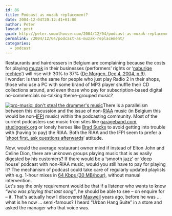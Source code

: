 ```yaml
---
id: 86
title: Podcast as muzak replacement?
date: 2004-12-04T20:12:41+01:00
author: Peter
layout: post
guid: http://peter.smoothouse.com/2004/12/04/podcast-as-muzak-replacement/
permalink: /2004/12/04/podcast-as-muzak-replacement/
categories:
  - podcast
---
```

Restaurants and hairdressers in Belgium are complaining because the costs for playing [muzak](http://en.wikipedia.org/wiki/Muzak) in their businesses (performers' rights or &#8216;[naburige rechten](http://mineco.fgov.be/intellectual_property/patents/author_law_nl.htm)&#8216;) will rise with 30% to 37% ([De Morgen, Dec 4, 2004, p.9](http://mor.presscollection.com/20041204/public/pages/Krant009/articles/MOR-20041204-Krant009001.html)).  
I wonder: is that the same for people who just play Radio 2 in their shops, those who use a PC with some brand of MP3 player shuffle their CD collections around, and even those who pay for subscription-based digital no-commercials no-talking theme-grouped music?

[<img alt="pro-music: don't steal the drummer's music" src="http://us1.pixagogo.com/S5!pg7swZZxdEL6BfiT1x9o7WJQ3DuPd20B!0DSt7mRe2L2Tk3yOm0QbiBEW0LuXE2VkxRZVkipei!IJlSodYqGpoBxh23IuKa5i3NEn4Vqw0_/drummer_ifpi.jpg" border="0" />](http://www.pro-music.org/drummer/)There is a parallelism between this discussion and the issue of non-[RIAA](http://www.riaa.com) music (in Belgium this would be non-[IFPI](http://www.ifpi.be) music) within the podcasting community. Most of the current podcasters use music from sites like [garageband.com](http://www.garageband.com/), [studiogeek.org](http://www.studiogeek.org/) or lonely heroes like [Brad Sucks](http://www.bradsucks.net/) to avoid getting into trouble with (having to pay) the RIAA. Both the RIAA and the IFPI seem to prefer a &#8216;[shoot first, ask questions afterwards](http://www.waxy.org/archive/2004/02/11/danger_m.shtml)&#8216; attitude.

Now, would the average restaurant owner mind if instead of Elton John and Celine Dion, there are unknown groups playing music that is as easily digested by his customers? If there would be a &#8216;smooth jazz' or &#8216;deep house' podcast with non-RIAA music, would you still have to pay for playing it? The mechanism of podcast could take care of regularly updated playlists with e.g. 1-hour mixes in [64 Kbps (30 MB/hour)](http://www.forret.com/projects/hizmo/bandwidth.asp?speed=64&unit=Kbps&title=MP3+Med-Quality), without manual intervention.  
Let's say the only requirement would be that if a listener who wants to know _&#8220;who was playing that last song&#8221;_, he should be able to see &#8211; on enquire for &#8211; it. That's actually how I discovered [Maxwell](http://www.musze.com/) years ago, before he was &#8230; what is he now &#8230; semi-famous? I heard &#8220;Urban Hang Suite&#8221; in a store and asked the manager who that voice was.